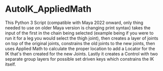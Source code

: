 # AutoIK_AppliedMath
  This Python 3 Script (compatible with Maya 2022 onward, only thing needed to use on older Maya version is changing print syntax) 
  takes the input of the first in the chain being selected (example being if you were to run it for a leg you would select the thigh joint), then creates a layer of 
  joints on top of the original joints, constrains the old joints to the new joints, then uses Applied Math to calculate the proper location to add a Locator for the
  IK that's then created for the new Joints. Lastly it creates a Control with two separate group layers for possible set driven keys which constrains the IK itself.
